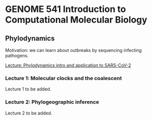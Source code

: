 # GENOME 541 Introduction to Computational Molecular Biology

## Phylodynamics

Motivation: we can learn about outbreaks by sequencing infecting pathogens.

[Lecture: Phylodynamics intro and application to SARS-CoV-2](http://bedford.io/projects/gs541-phylodynamics/phylodynamics.html)

### Lecture 1: Molecular clocks and the coalescent

Lecture 1 to be added.

### Lecture 2: Phylogeographic inference

Lecture 2 to be added.
